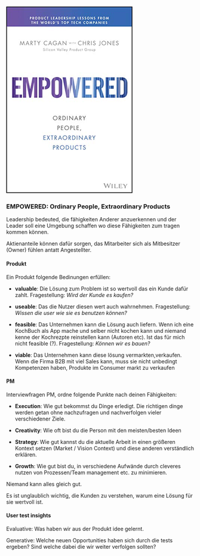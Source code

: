 ![cover](cover.jpg)

### EMPOWERED: Ordinary People, Extraordinary Products	

Leadership bedeuted, die fähigkeiten Anderer anzuerkennen 
und der Leader soll eine Umgebung schaffen wo diese Fähigkeiten zum tragen kommen können.

Aktienanteile können dafür sorgen, das Mitarbeiter sich als Mitbesitzer (Owner) fühlen antatt Angestellter.

#### Produkt
Ein Produkt folgende Bedinungen erfüllen:
- **valuable**: Die Lösung zum Problem ist so wertvoll das ein Kunde dafür zahlt.
  Fragestellung: *Wird der Kunde es kaufen?*

- **useable**: Das die Nutzer diesen wert auch wahrnehmen.
  Fragestellung: *Wissen die user wie sie es benutzen können?*
  
- **feasible**: Das Unternehmen kann die Lösung auch liefern.
 Wenn ich eine KochBuch als App mache und selber nicht kochen kann und niemand kenne der Kochrezpte reinstellen kann (Autoren etc). 
 Ist das für mich nicht feasible (?).
 Fragestellung: *Können wir es bauen?*
   
- **viable**: Das Unternehmen kann diese lösung vermarkten,verkaufen.
  Wenn die Firma B2B mit viel Sales kann, muss sie nicht unbedingt Kompetenzen haben, Produkte im Consumer markt zu verkaufen


#### PM
Interviewfragen PM, ordne folgende Punkte nach deinen Fähigkeiten: 

- **Execution**: Wie gut bekommst du Dinge erledigt. Die richtigen dinge werden getan ohne nachzufragen und nachverfolgen vieler verschiedener Ziele.

- **Creativity**: Wie oft bist du die Person mit den meisten/besten Ideen

- **Strategy**: Wie gut kannst du die aktuelle Arbeit in einen größeren Kontext setzen (Market / Vision Context) und diese anderen verständlich erklären.

- **Growth**: Wie gut bist du, in verschiedene Aufwände durch cleveres nutzen von Prozessen/Team management etc. zu minimieren.

Niemand kann alles gleich gut.

Es ist unglaublich wichtig, die Kunden zu verstehen, warum eine Lösung für sie wertvoll ist.


#### User test insights

Evaluative: Was haben wir aus der Produkt idee gelernt.

Generative: Welche neuen Opportunities haben sich durch die tests ergeben? Sind welche dabei die wir weiter verfolgen sollten?
